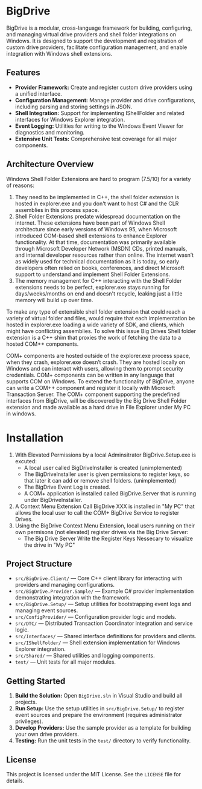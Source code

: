 # BigDrive

BigDrive is a modular, cross-language framework for building, configuring, and managing virtual drive providers and shell folder integrations on Windows. It is designed to support the development and registration of custom drive providers, facilitate configuration management, and enable integration with Windows shell extensions.

## Features
- **Provider Framework:** Create and register custom drive providers using a unified interface.
- **Configuration Management:** Manage provider and drive configurations, including parsing and storing settings in JSON.
- **Shell Integration:** Support for implementing IShellFolder and related interfaces for Windows Explorer integration.
- **Event Logging:** Utilities for writing to the Windows Event Viewer for diagnostics and monitoring.
- **Extensive Unit Tests:** Comprehensive test coverage for all major components.

## Architecture Overview
Windows Shell Folder Extensions are hard to program (7.5/10) for a variety of reasons:
1. They need to be implemented in C++, the shell folder extension is hosted in explorer.exe and you don't want to host C# and the CLR assemblies in this process space.
2. Shell Folder Extensions predate widespread documentation on the internet. These extensions have been part of Windows Shell architecture since early versions of Windows 95, when Microsoft introduced COM-based shell extensions to enhance Explorer functionality.
At that time, documentation was primarily available through Microsoft Developer Network (MSDN) CDs, printed manuals, and internal developer resources rather than online. The internet wasn’t as widely used for technical documentation as it is today, so early developers often relied on books, conferences, and direct Microsoft support to understand and implement Shell Folder Extensions.
3. The memory management for C++ interacting with the Shell Folder extensions needs to be perfect, explorer.exe stays running for days/weeks/months on end and doesn't recycle, leaking just a little memory will build up over time.
   
To make any type of extensible shell folder extension that could reach a variety of virtual folder and files, would require that each implementation be hosted in explorer.exe loading a wide variety of SDK, and clients, which might have conflicting assemblies.  To solve this issue Big Drives Shell folder extension is a C++ shim that proxies the work of fetching the data to a hosted COM++ components.

COM+ components are hosted outside of the explorer.exe process space, when they crash, explorer.exe doesn’t crash.  They are hosted locally on Windows and can interact with users, allowing them to prompt security credentials.  COM+ components can be written in any language that supports COM on Windows.
To extend the functionality of BigDrive, anyone can write a COM++ component and register it locally with Microsoft Transaction Server.  The COM+ component supporting the predefined interfaces from BigDrive, will be discovered by the Big Drive Shell Folder extension and made available as a hard drive in File Explorer under My PC in windows.

# Installation
1) With Elevated Permissions by a local Adminsitrator BigDrive.Setup.exe is excuted:
   * A local user called BigDriveInstaller is created (unimplemented)
   * The BigDriveInstaller user is given permissions to register keys, so that later it can add or remove shell folders. (unimplemented)
   * The BigDrive Event Log is created.
   * A COM+ application is installed called BigDrive.Server that is running under BigDriveInstaller.
2) A Context Menu Extension Call BigDrive XXX is installed in "My PC" that allows the local user to call the COM+ BigDrive Service to register Drives.
3) Using the BigDrive Context Menu Extension, local users running on their own permisons (not elevated) register drives via the Big Drive Server:
   * The Big Drive Server Write the Register Keys Nessecary to visualize the drive in "My PC"
   
## Project Structure
- `src/BigDrive.Client/` — Core C++ client library for interacting with providers and managing configurations.
- `src/BigDrive.Provider.Sample/` — Example C# provider implementation demonstrating integration with the framework.
- `src/BigDrive.Setup/` — Setup utilities for bootstrapping event logs and managing event sources.
- `src/ConfigProvider/` — Configuration provider logic and models.
- `src/DTC/` — Distributed Transaction Coordinator integration and service logic.
- `src/Interfaces/` — Shared interface definitions for providers and clients.
- `src/IShellFolder/` — Shell extension implementation for Windows Explorer integration.
- `src/Shared/` — Shared utilities and logging components.
- `test/` — Unit tests for all major modules.

## Getting Started
1. **Build the Solution:** Open `BigDrive.sln` in Visual Studio and build all projects.
2. **Run Setup:** Use the setup utilities in `src/BigDrive.Setup/` to register event sources and prepare the environment (requires administrator privileges).
3. **Develop Providers:** Use the sample provider as a template for building your own drive providers.
4. **Testing:** Run the unit tests in the `test/` directory to verify functionality.

## License
This project is licensed under the MIT License. See the `LICENSE` file for details.
